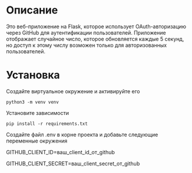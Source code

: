 # Описание 
Это веб-приложение на Flask, которое использует OAuth-авторизацию через GitHub для аутентификации пользователей. Приложение отображает случайное число, которое обновляется каждые 5 секунд, но доступ к этому числу возможен только для авторизованных пользователей.

# Установка

Создайте виртуальное окружение и активируйте его

`python3 -m venv venv`

Установите зависимости 

`pip install -r requirements.txt`

Создайте файл .env в корне проекта и добавьте следующие переменные окружения

GITHUB_CLIENT_ID=ваш_client_id_от_github

GITHUB_CLIENT_SECRET=ваш_client_secret_от_github
